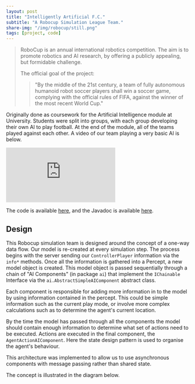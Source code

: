 ```yaml
---
layout: post
title: "Intelligently Artificial F.C."
subtitle: "A Robocup Simulation League Team."
share-img: "/img/robocup/still.png"
tags: [project, code]
---
```


<div>
	<blockquote cite="https://en.wikipedia.org/wiki/RoboCup">
		<p>
			RoboCup is an annual international robotics competition. The aim is to promote robotics and AI research, by offering a publicly appealing, but formidable challenge.
		</p>
		The official goal of the project:
		<br>
		<blockquote>
			"By the middle of the 21st century, a team of fully autonomous humanoid robot soccer players shall win a soccer game, complying with the official rules of FIFA, against the winner of the most recent World Cup."			
		</blockquote>
	</blockquote>
</div>

Originally done as coursework for the Artificial Intelligence module at University. Students were split into groups, with each group developing their own AI to play football. At the end of the module, all of the teams played against each other. A video of our team playing a very basic AI is below.

<div class="resp-iframe-container">
	<iframe class="resp-iframe" src="https://player.vimeo.com/video/155558305" frameborder="0" webkitallowfullscreen mozallowfullscreen allowfullscreen></iframe>
</div>

The code is available [here](https://github.com/JamesFrost/robocup), and the Javadoc is available [here](http://ragnarula.github.io/robocup).

## Design
This Robocup simulation team is designed around the concept of a one-way data flow. Our model is re-created at every simulation step. The process begins with the server sending our ```ControllerPlayer``` information via the ```info*``` methods. Once all the information is gathered into a Percept, a new model object is created. This model object is passed sequentially through a chain of "AI Components" (in package ```ai```) that implement the ```IChainable``` Interface via the ```ai.AbstractSimpleAIComponent``` abstract class.

Each component is responsible for adding more information in to the model by using information contained in the percept. This could be simple information such as the current play mode, or involve more complex calculations such as to determine the agent's current location.

By the time the model has passed through all the components the model should contain enough information to determine what set of actions need to be executed. Actions are executed in the final component, the ```AgentActionAIComponent```. Here the state design pattern is used to organise the agent's behaviour.

This architecture was implemented to allow us to use asynchronous components with message passing rather than shared state.

The concept is illustrated in the diagram below.

<img data-normal="/img/robocup/dataflow.jpg">
